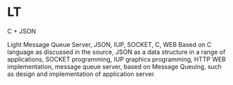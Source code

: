 # LT

C + JSON

Light Message Queue Server,  JSON,  IUP, SOCKET, C, WEB 
Based on C language as discussed in the source, JSON as a data structure in a range of applications, 
SOCKET programming, IUP graphics programming, HTTP WEB implementation, message queue server, 
based on Message Queuing, such as design and implementation of application server.
